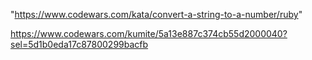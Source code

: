 "https://www.codewars.com/kata/convert-a-string-to-a-number/ruby"  

https://www.codewars.com/kumite/5a13e887c374cb55d2000040?sel=5d1b0eda17c87800299bacfb
